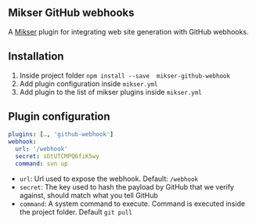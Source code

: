 ## Mikser GitHub webhooks
A [Mikser](https://github.com/almero-digital-marketing/mikser) plugin for integrating web site generation with GitHub webhooks.

## Installation
1. Inside project folder `npm install --save  mikser-github-webhook`
2. Add plugin configuration inside `mikser.yml`
3. Add plugin to the list of mikser plugins inside `mikser.yml`

## Plugin configuration
```yaml
plugins: […, 'github-webhook']
webhook:
  url: '/webhook'
  secret: sDtUTCMPQ6fiK5wy
  command: svn up
```

* `url`: Url used to expose the webhook. Default: `/webhook`
* `secret`: The key used to hash the payload by GitHub that we verify against, should match what you tell GitHub
* `command`: A system command to execute. Command is executed inside the project folder. Default `git pull`